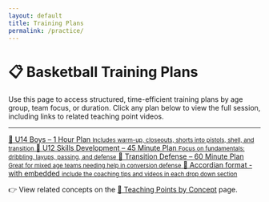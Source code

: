 ```yaml
---
layout: default
title: Training Plans
permalink: /practice/
---
```


<h1>📋 Basketball Training Plans</h1>

<p>Use this page to access structured, time-efficient training plans by age group, team focus, or duration. Click any plan below to view the full session, including links to related teaching point videos.</p>

<hr class="my-4">

<div class="list-group">

  <a href="/practice/u14-boys-1hr/" class="list-group-item list-group-item-action">
    🏀 U14 Boys – 1 Hour Plan
    <small class="text-muted d-block">Includes warm-up, closeouts, shorts into pistols, shell, and transition</small>
  </a>

  <!-- Example of another entry -->
  <a href="/practice/u12-skills-45min/" class="list-group-item list-group-item-action">
    🔰 U12 Skills Development – 45 Minute Plan
    <small class="text-muted d-block">Focus on fundamentals: dribbling, layups, passing, and defense</small>
  </a>

  <a href="/practice/transition-defense-session/" class="list-group-item list-group-item-action">
    🚧 Transition Defense – 60 Minute Plan
    <small class="text-muted d-block">Great for mixed age teams needing help in conversion defense</small>
  </a>

  <a href="practice/u14-boys-1hr_tp2/" class="list-group-item list-group-item-action">
    🏀 Accordian format - with embedded
    <small class="text-muted d-block">include the coaching tips and videos in each drop down section</small>
  </a>
  <!-- Add new links here as you create more plans -->

</div>

<p class="mt-4">
  👉 View related concepts on the <a href="/basketball-concepts/">🎥 Teaching Points by Concept</a> page.
</p>
